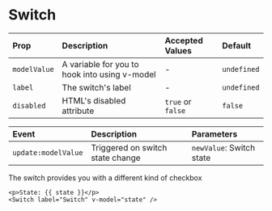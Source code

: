 # Switch

| Prop         | Description                                   | Accepted Values   | Default     |
| :----------- | :-------------------------------------------- | :---------------- | :---------- |
| `modelValue` | A variable for you to hook into using v-model | -                 | `undefined` |
| `label`      | The switch's label                            | -                 | `undefined` |
| `disabled`   | HTML's disabled attribute                     | `true` or `false` | `false`     |

| Event               | Description                      | Parameters               |
| :------------------ | :------------------------------- | :----------------------- |
| `update:modelValue` | Triggered on switch state change | `newValue`: Switch state |

The switch provides you with a different kind of checkbox

```vue
<p>State: {{ state }}</p>
<Switch label="Switch" v-model="state" />
```

<SwitchExample />

<script setup>
import SwitchExample from './SwitchExample.vue'
</script>
